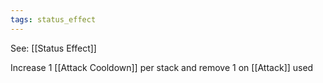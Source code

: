 ```yaml
---
tags: status_effect
---
```


See: [[Status Effect]]

Increase 1 [[Attack Cooldown]] per stack and remove 1 on [[Attack]] used

